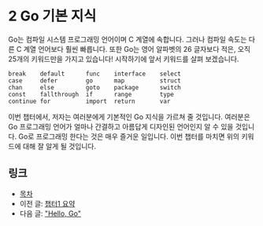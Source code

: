# 2 Go 기본 지식

Go는 컴파일 시스템 프로그래밍 언어이며 C 계열에 속합니다. 그러나 컴파일 속도는 다른 C 계열 언어보다 훨씬 빠릅니다. 또한 Go는 영어 알파벳의 26 글자보다 적은, 오직 25개의 키워드만을 가지고 있습니다! 시작하기에 앞서 키워드를 살펴 보겠습니다.

	break    default      func    interface    select
	case     defer        go      map          struct
	chan     else         goto    package      switch
	const    fallthrough  if      range        type
	continue for          import  return       var
	
이번 챕터에서, 저자는 여러분에게 기본적인 Go 지식을 가르쳐 줄 것입니다. 여러분은 Go 프로그래밍 언어가 얼마나 간결하고 아름답게 디자인된 언어인지 알 수 있을 것입니다. Go로 프로그래밍 한다는 것은 매우 즐거운 일입니다. 이번 챕터를 마치면 위의 키워드에 대해 잘 알게 될 것입니다.

## 링크

- [목차](preface.md)
- 이전 글: [챕터1 요약](01.5.md)
- 다음 글: ["Hello, Go"](02.1.md)
